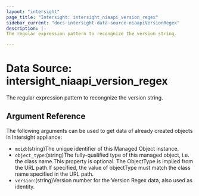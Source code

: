 ```yaml
---
layout: "intersight"
page_title: "Intersight: intersight_niaapi_version_regex"
sidebar_current: "docs-intersight-data-source-niaapiVersionRegex"
description: |-
The regular expression pattern to recongnize the version string.

---
```


# Data Source: intersight_niaapi_version_regex
The regular expression pattern to recongnize the version string.

## Argument Reference
The following arguments can be used to get data of already created objects in Intersight appliance:
* `moid`:(string)The unique identifier of this Managed Object instance.
* `object_type`:(string)The fully-qualified type of this managed object, i.e. the class name.This property is optional. The ObjectType is implied from the URL path.If specified, the value of objectType must match the class name specified in the URL path.
* `version`:(string)Version number for the Version Regex data, also used as identity.
